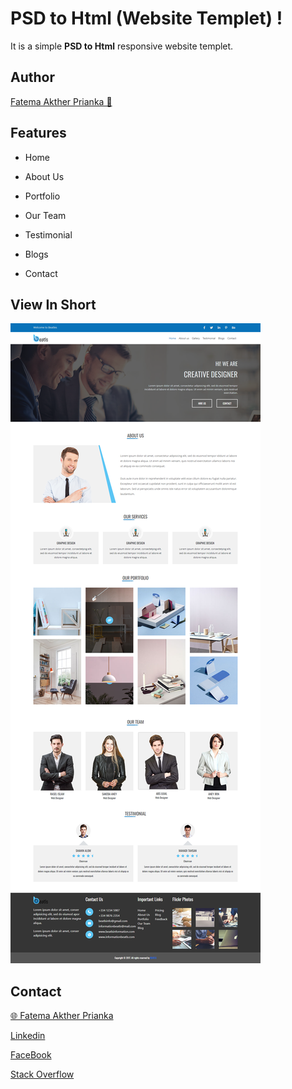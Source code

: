 

# PSD to Html (Website Templet) !

  

It is a simple **PSD to Html** responsive website templet.

  

## Author

[Fatema Akther Prianka 🤗](https://github.com/Prianka-Mimi)


<!-- 🔴 Site is live at [https://beatles-prianka.netlify.app/] -->

  

## Features

- Home

- About Us

- Portfolio

- Our Team
  
- Testimonial

- Blogs

- Contact

  

## View In Short

<img  src="img/psd-to-html.png"  alt="Welcome to Beatles">

  
  

## Contact

[🌐 Fatema Akther Prianka](https://webdeveloperprianka.netlify.app/)

[Linkedin](https://www.linkedin.com/in/fatema-akther-prianka/)

[FaceBook](https://www.facebook.com/fatemaaktherprianka.webdeveloper)

[Stack Overflow](https://stackoverflow.com/users/23182049/prianka-mimi)
